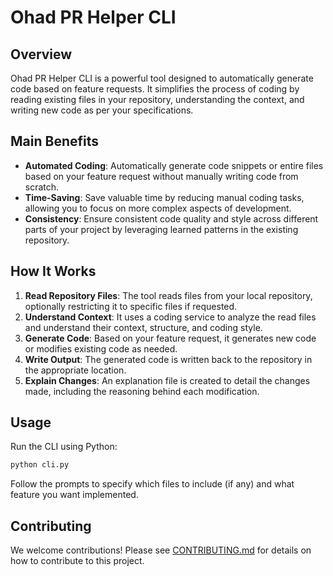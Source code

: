 # Ohad PR Helper CLI

## Overview
Ohad PR Helper CLI is a powerful tool designed to automatically generate code based on feature requests. It simplifies the process of coding by reading existing files in your repository, understanding the context, and writing new code as per your specifications.

## Main Benefits
- **Automated Coding**: Automatically generate code snippets or entire files based on your feature request without manually writing code from scratch.
- **Time-Saving**: Save valuable time by reducing manual coding tasks, allowing you to focus on more complex aspects of development.
- **Consistency**: Ensure consistent code quality and style across different parts of your project by leveraging learned patterns in the existing repository.

## How It Works
1. **Read Repository Files**: The tool reads files from your local repository, optionally restricting it to specific files if requested.
2. **Understand Context**: It uses a coding service to analyze the read files and understand their context, structure, and coding style.
3. **Generate Code**: Based on your feature request, it generates new code or modifies existing code as needed.
4. **Write Output**: The generated code is written back to the repository in the appropriate location.
5. **Explain Changes**: An explanation file is created to detail the changes made, including the reasoning behind each modification.

## Usage
Run the CLI using Python:
```bash
python cli.py
```
Follow the prompts to specify which files to include (if any) and what feature you want implemented.

## Contributing
We welcome contributions! Please see [CONTRIBUTING.md](CONTRIBUTING.md) for details on how to contribute to this project.
